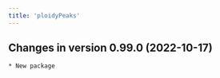 ```yaml
---
title: 'ploidyPeaks'
---  
```



Changes in version 0.99.0 (2022-10-17)
--------------------------------------

    * New package
